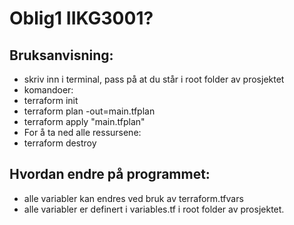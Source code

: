 # Oblig1 IIKG3001?

## Bruksanvisning:
- skriv inn i terminal, pass på at du står i root folder av prosjektet
- komandoer:
-    terraform init
-    terraform plan -out=main.tfplan
-    terraform apply "main.tfplan"
- For å ta ned alle ressursene:
-    terraform destroy

## Hvordan endre på programmet:
- alle variabler kan endres ved bruk av terraform.tfvars
- alle variabler er definert i variables.tf i root folder av prosjektet.
